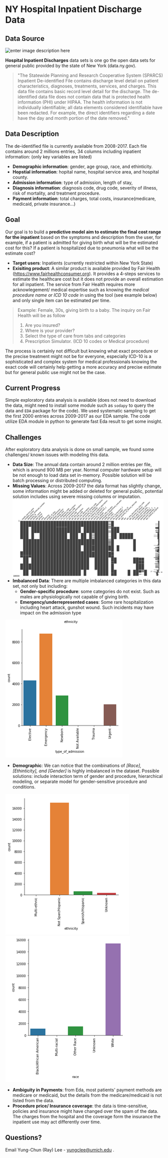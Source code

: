# NY Hospital Inpatient Discharge Data 

## Data Source
![enter image description here](https://phaboard.org/wp-content/uploads/New-York-State.png)

**Hospital Inpatient Discharges** data sets is one go the open data sets for general public provided by the state of New York (data.ny.gov). 

> "The Statewide Planning and Research Cooperative System (SPARCS)
> Inpatient De-identified File contains discharge level detail on
> patient characteristics, diagnoses, treatments, services, and charges.
> This data file contains basic record level detail for the discharge.
> The de-identified data file does not contain data that is protected
> health information (PHI) under HIPAA. The health information is not
> individually identifiable; all data elements considered identifiable
> have been redacted. For example, the direct identifiers regarding a
> date have the day and month portion of the date removed."


## Data Description

The de-identified file is currently available from 2008-2017. Each file contains around 2 millions entries, 34 columns including inpatient information: (only key variables are listed)
- **Demographic information**: gender, age group, race, and ethinticity.
- **Hopstial information**: hopital name, hospital service area, and hospital county.
- **Admission information**: type of admission, length of stay, 
- **Diagnosis information**: diagnosis code, drug code, severity of illness, risk of mortality, and treatment procedure.
- **Payment information**: total charges, total costs, insurance(medicare, medicaid, private insurance...)

## Goal 
Our goal is to build a **predictive model aim to estimate the final cost range for the inpatient** based on the symptoms and description from the user, for example, if a patient is admitted for giving birth what will be the estimated cost for this? If a patient is hospitalized due to pneumonia what will be the estimate cost?  

- **Target users**: Inpatients (currently restricted within New York State)
- **Exisiting product**: A similar product is available provided by Fair Health (https://www.fairhealthconsumer.org). It provides a 4-steps services to estimate the healthcare cost but it does not provide an overall estimation for all inpatient. The service from Fair Health requires more acknowlegement/ medical expertise such as knowing the *medical procedure name or ICD 10 code* in using the tool (see example below) and only single item can be estimated per time. 

> Example:  Female, 30s, giving birth to a baby. The inquiry on Fair
> Health will be as follow
> 1. Are you insured?
> 2. Where is your provider?
> 3. Select the type of care from tabs and categories
> 4. Prescription Simulator. (ICD 10 codes or Medical procedure)

 
The process is certainly not difficult but knowing what exact procedure or the precise treatment might not be for everyone, especially ICD-10 is a sophisticated and complex system for medical professionals knowing the exact code will certainly help getting a more accuracy and precise estimate but for general public use might not be the case.

## Current Progress
Simple exploratory data analysis is available (does not need to download the data, might need to install some module such as `sodapy` to query the data and `EDA` package for the code). We used systematic sampling to get the first 2000 entries across 2009-2017 as our EDA sample. 
The code utilize EDA module in python to generate fast Eda result to get some insight. 

## Challenges
After exploratory data analysis is done on small sample, we found some challenges/ known issues with modeling this data. 

- **Data Size**: The annual data contain around 2 million entries per file, which is around 900 MB per year. Normal computer hardware setup will be not enough to load data set in-memory. Possible solution will be batch processing or distributed computing. 
-  **Missing Values**: Across 2009-2017 the data format has slightly change, some information might be added or deleted for general public, potential solution includes using severe missing columns or imputation. ![Missing data from 2000 samples of each year](https://raw.githubusercontent.com/yungclee/NY_Health/master/Images/eda_missingdata.png)
-  **Imbalanced Data**:  There are multiple imbalanced categories in this data set, not only but including:	
	- **Gender-specific procedure**: some categories do not exist. Such as males are physiologically not capable of giving birth.  
	- **Emergency/underrepresented cases**: Some rare hospitalization including heart attack, gunshot wound. Such incidents may have impact on the admission type 

![enter image description here](https://raw.githubusercontent.com/yungclee/NY_Health/master/Images/eda_admission.png)

- **Demographic**: We can notice that the combinations of *[Race], [Ethinticity], and [Gender]*  is highly imbalanced in the dataset.
Possible solutions: include interaction term of gender and procedure, hierarchical modeling, or separate model for gender-sensitive procedure and conditions. 

![Ethinticity imbalance](https://raw.githubusercontent.com/yungclee/NY_Health/master/Images/eda_ethinticity_v2.png)
![Race imbalance](https://raw.githubusercontent.com/yungclee/NY_Health/master/Images/eda_race.png)

-  **Ambiguity in Payments**: from Eda, most patients' payment methods are medicare or medicaid, but the details from the medicare/medicaid is not listed from the data. 
-  **Procedure price/ Insurance coverage**: the data is time-sensitive, policies and insurance might have changed over the spam of the data. The charges from the hospital and the coverage form the insurance the inpatient use may act differently over time.  

## Questions?
Email Yung-Chun (Ray) Lee - yungclee@umich.edu .
